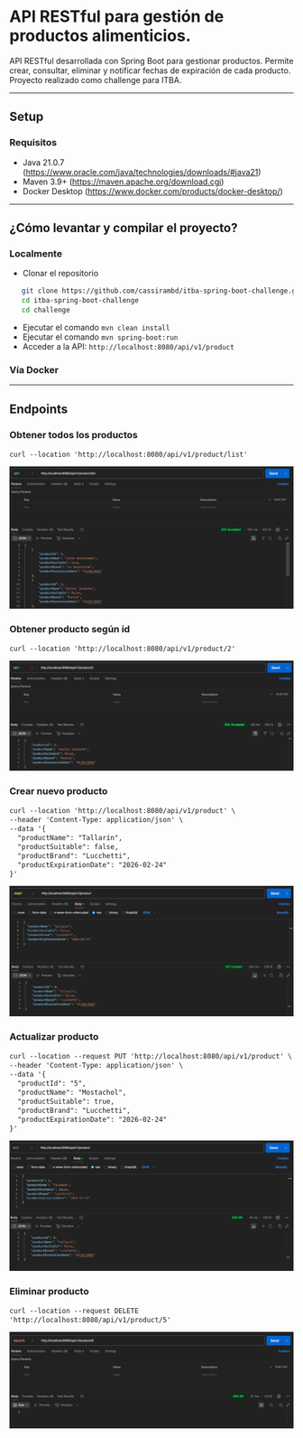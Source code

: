 # API RESTful para gestión de productos alimenticios.

API RESTful desarrollada con Spring Boot para gestionar productos. Permite crear, consultar, eliminar y notificar fechas
de expiración de cada producto.
Proyecto realizado como challenge para ITBA.

---

## Setup

### Requisitos

* Java 21.0.7 (https://www.oracle.com/java/technologies/downloads/#java21)
* Maven 3.9+ (https://maven.apache.org/download.cgi)
* Docker Desktop (https://www.docker.com/products/docker-desktop/)

---

## ¿Cómo levantar y compilar el proyecto?

### Localmente

* Clonar el repositorio

```bash
   git clone https://github.com/cassirambd/itba-spring-boot-challenge.git
   cd itba-spring-boot-challenge
   cd challenge
```

* Ejecutar el comando `mvn clean install`
* Ejecutar el comando `mvn spring-boot:run`
* Acceder a la API: `http://localhost:8080/api/v1/product`

### Vía Docker

---

## Endpoints

### Obtener todos los productos

```
curl --location 'http://localhost:8080/api/v1/product/list'
```

![GET ALL](images/getall.png)

### Obtener producto según id

```
curl --location 'http://localhost:8080/api/v1/product/2'
```

![GET](images/get.png)

### Crear nuevo producto

```
curl --location 'http://localhost:8080/api/v1/product' \
--header 'Content-Type: application/json' \
--data '{
  "productName": "Tallarín",
  "productSuitable": false,
  "productBrand": "Lucchetti",
  "productExpirationDate": "2026-02-24"
}'
```

![POST](images/post.png)

### Actualizar producto

```
curl --location --request PUT 'http://localhost:8080/api/v1/product' \
--header 'Content-Type: application/json' \
--data '{
  "productId": "5",
  "productName": "Mostachol",
  "productSuitable": true,
  "productBrand": "Lucchetti",
  "productExpirationDate": "2026-02-24"
}'
```

![PUT](images/put.png)

### Eliminar producto

```
curl --location --request DELETE 'http://localhost:8080/api/v1/product/5'
```

![DELETE](images/delete.png)